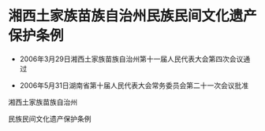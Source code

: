 # 湘西土家族苗族自治州民族民间文化遗产保护条例

- 2006年3月29日湘西土家族苗族自治州第十一届人民代表大会第四次会议通过

- 2006年5月31日湖南省第十届人民代表大会常务委员会第二十一次会议批准

<!-- INFO END -->

湘西土家族苗族自治州

民族民间文化遗产保护条例

